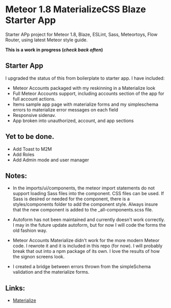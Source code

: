 # Meteor 1.8 MaterializeCSS Blaze Starter App

Starter APp project for Meteor 1.8, Blaze, ESLint, Sass, Meteortoys, Flow Router, using latest Meteor style guide.

**This is a work in progress (_check back often_)** 

## Starter App
I upgraded the status of this from boilerplate to starter app.
I have included:
* Meteor Accounts packaged with my reskinning in a Materialize look
* Full Meteor Accounts support, including accounts section of the app for full account actions.
* Items sample app page with materialize forms and my simpleschema errors to materialize error messages on each field
* Responsive sidenav.
* App broken into unauthorized, account, and app sections

## Yet to be done.
* Add Toast to M2M
* Add Roles
* Add Admin mode and user manager

## Notes:
* In the imports/ui/components, the meteor import statements do not support loading Sass files into the component.  CSS files can be used.  If Sass is desired or needed for the component, there is a styles/components folder to add the component style.  Always insure that the new component is added to the _all-components.scss file.

* Autoform has not been maintained and currently doesn't work correctly.  I may in the future update autoform, but for now I will code the forms the old fashion way.

* Meteor Accounts Materialize didn't work for the more modern Meteor code.  I rewrote it and it is included in this repo (for now).  I will probably break that out into a npm package of its own.  I love the results of how the signon screens look.

* I created a bridge between errors thrown from the simpleSchema validation and the materialize forms.

## Links:
 * [Materialize](https://materializecss.com)
